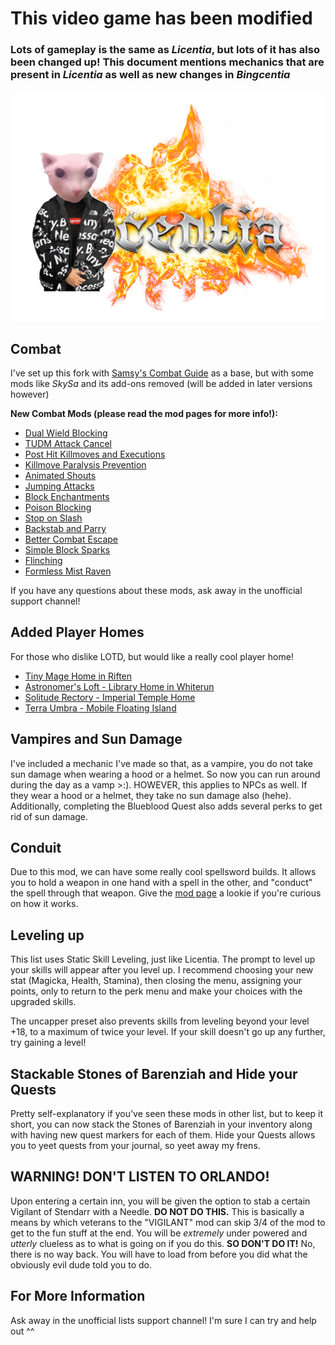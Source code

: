 # This video game has been modified
### Lots of gameplay is the same as _Licentia_, but lots of it has also been changed up! This document mentions mechanics that are present in _Licentia_ as well as new changes in _Bingcentia_
![Bingcentia](Media/Bingcentia.png)


## Combat
I've set up this fork with [Samsy's Combat Guide](https://samsytheunicorn.github.io/licentia-combat.html) as a base, but with some mods like _SkySa_ and its add-ons removed (will be added in later versions however)

**New Combat Mods (please read the mod pages for more info!):**
- [Dual Wield Blocking](https://www.nexusmods.com/skyrimspecialedition/mods/16334)
- [TUDM Attack Cancel](https://www.nexusmods.com/skyrimspecialedition/mods/40313)
- [Post Hit Killmoves and Executions](https://www.nexusmods.com/skyrimspecialedition/mods/65117)
- [Killmove Paralysis Prevention](https://www.nexusmods.com/skyrimspecialedition/mods/65312)
- [Animated Shouts](https://www.nexusmods.com/skyrimspecialedition/mods/50559)
- [Jumping Attacks](https://www.nexusmods.com/skyrimspecialedition/mods/68043)
- [Block Enchantments](https://www.nexusmods.com/skyrimspecialedition/mods/60833)
- [Poison Blocking](https://www.nexusmods.com/skyrimspecialedition/mods/51046)
- [Stop on Slash](https://www.nexusmods.com/skyrimspecialedition/mods/66155)
- [Backstab and Parry](https://www.nexusmods.com/skyrimspecialedition/mods/43436)
- [Better Combat Escape](https://www.nexusmods.com/skyrimspecialedition/mods/43936)
- [Simple Block Sparks](https://www.nexusmods.com/skyrimspecialedition/mods/58927)
- [Flinching](https://www.nexusmods.com/skyrimspecialedition/mods/42550)
- [Formless Mist Raven](https://www.nexusmods.com/skyrimspecialedition/mods/66914)

If you have any questions about these mods, ask away in the unofficial support channel!

## Added Player Homes

For those who dislike LOTD, but would like a really cool player home!

- [Tiny Mage Home in Riften](https://www.nexusmods.com/skyrimspecialedition/mods/12929)
- [Astronomer's Loft - Library Home in Whiterun](https://www.nexusmods.com/skyrimspecialedition/mods/38059)
- [Solitude Rectory - Imperial Temple Home](https://www.nexusmods.com/skyrimspecialedition/mods/23735)
- [Terra Umbra - Mobile Floating Island](https://www.nexusmods.com/skyrimspecialedition/mods/23845)

## Vampires and Sun Damage
I've included a mechanic I've made so that, as a vampire, you do not take sun damage when wearing a hood or a helmet. So now you can run around during the day as a vamp >:). HOWEVER, this applies to NPCs as well. If they wear a hood or a helmet, they take no sun damage also (hehe). Additionally, completing the Blueblood Quest also adds several perks to get rid of sun damage.

## Conduit
Due to this mod, we can have some really cool spellsword builds. It allows you to hold a weapon in one hand with a spell in the other, and "conduct" the spell through that weapon. Give the [mod page](https://www.nexusmods.com/skyrimspecialedition/mods/58023) a lookie if you're curious on how it works.

## Leveling up

This list uses Static Skill Leveling, just like Licentia. The prompt to level up your skills will appear after you level up. I recommend choosing your new stat (Magicka, Health, Stamina), then closing the menu, assigning your points, only to return to the perk menu and make your choices with the upgraded skills. 

The uncapper preset also prevents skills from leveling beyond your level +18, to a maximum of twice your level. If your skill doesn't go up any further, try gaining a level!


## Stackable Stones of Barenziah and Hide your Quests
Pretty self-explanatory if you've seen these mods in other list, but to keep it short, you can now stack the Stones of Barenziah in your inventory along with having new quest markers for each of them. Hide your Quests allows you to yeet quests from your journal, so yeet away my frens.

## WARNING! DON'T LISTEN TO ORLANDO!

Upon entering a certain inn, you will be given the option to stab a certain Vigilant of Stendarr with a Needle. **DO NOT DO THIS.** This is basically a means by which veterans to the "VIGILANT" mod can skip 3/4 of the mod to get to the fun stuff at the end. You will be _extremely_ under powered and _utterly_ clueless as to what is going on if you do this. **SO DON'T DO IT!** No, there is no way back. You will have to load from before you did what the obviously evil dude told you to do.


## For More Information

Ask away in the unofficial lists support channel! I'm sure I can try and help out ^^